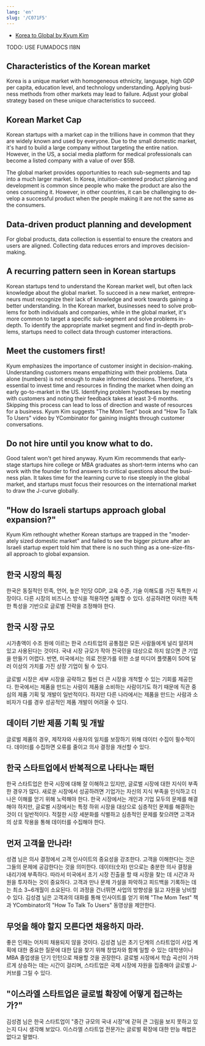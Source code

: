 ```yaml
---
lang: 'en'
slug: '/C071F5'
---
```


- [Korea to Global by Kyum Kim](https://docs.google.com/presentation/d/1WvMaaywq0LHW4N8d46a12S2QcS-k3ZcZ_mQZ_gILthQ/edit#slide=id.g2c77f7a9330_0_0)


TODO: USE FUMADOCS I18N

<div lang='en-US'>

## Characteristics of the Korean market

Korea is a unique market with homogeneous ethnicity, language, high GDP per capita, education level, and technology understanding. Applying business methods from other markets may lead to failure. Adjust your global strategy based on these unique characteristics to succeed.

## Korean Market Cap

Korean startups with a market cap in the trillions have in common that they are widely known and used by everyone. Due to the small domestic market, it's hard to build a large company without targeting the entire nation. However, in the US, a social media platform for medical professionals can become a listed company with a value of over $5B.

The global market provides opportunities to reach sub-segments and tap into a much larger market. In Korea, intuition-centered product planning and development is common since people who make the product are also the ones consuming it. However, in other countries, it can be challenging to develop a successful product when the people making it are not the same as the consumers.

## Data-driven product planning and development

For global products, data collection is essential to ensure the creators and users are aligned. Collecting data reduces errors and improves decision-making.

## A recurring pattern seen in Korean startups

Korean startups tend to understand the Korean market well, but often lack knowledge about the global market. To succeed in a new market, entrepreneurs must recognize their lack of knowledge and work towards gaining a better understanding. In the Korean market, businesses need to solve problems for both individuals and companies, while in the global market, it's more common to target a specific sub-segment and solve problems in-depth. To identify the appropriate market segment and find in-depth problems, startups need to collect data through customer interactions.

## Meet the customers first!

Kyum emphasizes the importance of customer insight in decision-making. Understanding customers means empathizing with their problems. Data alone (numbers) is not enough to make informed decisions. Therefore, it's essential to invest time and resources in finding the market when doing an early go-to-market in the US. Identifying problem hypotheses by meeting with customers and noting their feedback takes at least 3-6 months. Skipping this process can lead to loss of direction and waste of resources for a business. Kyum Kim suggests "The Mom Test" book and "How To Talk To Users" video by YCombinator for gaining insights through customer conversations.

## Do not hire until you know what to do.

Good talent won't get hired anyway. Kyum Kim recommends that early-stage startups hire college or MBA graduates as short-term interns who can work with the founder to find answers to critical questions about the business plan. It takes time for the learning curve to rise steeply in the global market, and startups must focus their resources on the international market to draw the J-curve globally.

## "How do Israeli startups approach global expansion?"

Kyum Kim rethought whether Korean startups are trapped in the "moderately sized domestic market" and failed to see the bigger picture after an Israeli startup expert told him that there is no such thing as a one-size-fits-all approach to global expansion.

</div>


<div lang='ko-KR'>

## 한국 시장의 특징

한국은 동질적인 민족, 언어, 높은 1인당 GDP, 교육 수준, 기술 이해도를 가진 독특한 시장이다. 다른 시장의 비즈니스 방식을 적용하면 실패할 수 있다. 성공하려면 이러한 독특한 특성을 기반으로 글로벌 전략을 조정해야 한다.

## 한국 시장 규모

시가총액이 수조 원에 이르는 한국 스타트업의 공통점은 모든 사람들에게 널리 알려져 있고 사용된다는 것이다. 국내 시장 규모가 작아 전국민을 대상으로 하지 않으면 큰 기업을 만들기 어렵다. 반면, 미국에서는 의료 전문가를 위한 소셜 미디어 플랫폼이 50억 달러 이상의 가치를 가진 상장 기업이 될 수 있다.

글로벌 시장은 세부 시장을 공략하고 훨씬 더 큰 시장을 개척할 수 있는 기회를 제공한다. 한국에서는 제품을 만드는 사람이 제품을 소비하는 사람이기도 하기 때문에 직관 중심의 제품 기획 및 개발이 일반적이다. 하지만 다른 나라에서는 제품을 만드는 사람과 소비자가 다를 경우 성공적인 제품 개발이 어려울 수 있다.

## 데이터 기반 제품 기획 및 개발

글로벌 제품의 경우, 제작자와 사용자의 일치를 보장하기 위해 데이터 수집이 필수적이다. 데이터를 수집하면 오류를 줄이고 의사 결정을 개선할 수 있다.

## 한국 스타트업에서 반복적으로 나타나는 패턴

한국 스타트업은 한국 시장에 대해 잘 이해하고 있지만, 글로벌 시장에 대한 지식이 부족한 경우가 많다. 새로운 시장에서 성공하려면 기업가는 자신의 지식 부족을 인식하고 더 나은 이해를 얻기 위해 노력해야 한다. 한국 시장에서는 개인과 기업 모두의 문제를 해결해야 하지만, 글로벌 시장에서는 특정 하위 시장을 대상으로 심층적인 문제를 해결하는 것이 더 일반적이다. 적절한 시장 세분화를 식별하고 심층적인 문제를 찾으려면 고객과의 상호 작용을 통해 데이터를 수집해야 한다.

## 먼저 고객을 만나라!

성겸 님은 의사 결정에서 고객 인사이트의 중요성을 강조한다. 고객을 이해한다는 것은 그들의 문제에 공감한다는 것을 의미한다. 데이터(숫자) 만으로는 충분한 의사 결정을 내리기에 부족하다. 따라서 미국에서 초기 시장 진출을 할 때 시장을 찾는 데 시간과 자원을 투자하는 것이 중요하다. 고객과 만나 문제 가설을 파악하고 피드백을 기록하는 데는 최소 3~6개월이 소요된다. 이 과정을 건너뛰면 사업의 방향성을 잃고 자원을 낭비할 수 있다. 김성겸 님은 고객과의 대화를 통해 인사이트를 얻기 위해 "The Mom Test" 책과 YCombinator의 "How To Talk To Users" 동영상을 제안한다.

## 무엇을 해야 할지 모른다면 채용하지 마라.

좋은 인재는 어차피 채용되지 않을 것이다. 김성겸 님은 초기 단계의 스타트업이 사업 계획에 대한 중요한 질문에 대한 답을 찾기 위해 창업자와 함께 일할 수 있는 대학생이나 MBA 졸업생을 단기 인턴으로 채용할 것을 권장한다. 글로벌 시장에서 학습 곡선이 가파르게 상승하는 데는 시간이 걸리며, 스타트업은 국제 시장에 자원을 집중해야 글로벌 J-커브를 그릴 수 있다.

## "이스라엘 스타트업은 글로벌 확장에 어떻게 접근하는가?"

김성겸 님은 한국 스타트업이 "중간 규모의 국내 시장"에 갇혀 큰 그림을 보지 못하고 있는지 다시 생각해 보았다. 이스라엘 스타트업 전문가는 글로벌 확장에 대한 만능 해법은 없다고 말했다.

</div>

